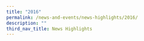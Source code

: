 ```yaml
---
title: "2016"
permalink: /news-and-events/news-highlights/2016/
description: ""
third_nav_title: News Highlights
---
```


